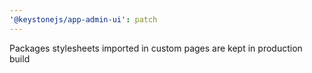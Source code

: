 ```yaml
---
'@keystonejs/app-admin-ui': patch
---
```


Packages stylesheets imported in custom pages are kept in production build
